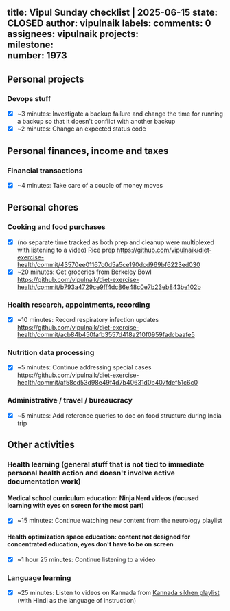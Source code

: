 title:	Vipul Sunday checklist | 2025-06-15
state:	CLOSED
author:	vipulnaik
labels:	
comments:	0
assignees:	vipulnaik
projects:	
milestone:	
number:	1973
--
## Personal projects

### Devops stuff

- [x] ~3 minutes: Investigate a backup failure and change the time for running a backup so that it doesn't conflict with another backup
- [x] ~2 minutes: Change an expected status code

## Personal finances, income and taxes

### Financial transactions

- [x] ~4 minutes: Take care of a couple of money moves

## Personal chores

### Cooking and food purchases

- [x] (no separate time tracked as both prep and cleanup were multiplexed with listening to a video) Rice prep https://github.com/vipulnaik/diet-exercise-health/commit/43570ee01167c0d5a5ce190dcd969bf6223ed030
- [x] ~20 minutes: Get  groceries from Berkeley Bowl https://github.com/vipulnaik/diet-exercise-health/commit/b793a4729ce9ff4dc86e48c0e7b23eb843be102b

### Health research, appointments, recording

- [x] ~10 minutes: Record respiratory infection updates https://github.com/vipulnaik/diet-exercise-health/commit/acb84b450fafb3557d418a210f0959fadcbaafe5

### Nutrition data processing

- [x] ~5 minutes: Continue addressing special cases https://github.com/vipulnaik/diet-exercise-health/commit/af58cd53d98e49f4d7b40631d0b407fdef51c6c0

### Administrative / travel / bureaucracy

- [x] ~5 minutes: Add reference queries to doc on food structure during India trip

## Other activities

### Health learning (general stuff that is not tied to immediate personal health action and doesn't involve active documentation work)

#### Medical school curriculum education: Ninja Nerd videos (focused learning with eyes on screen for the most part)

- [x] ~15 minutes: Continue watching new content from the neurology playlist

#### Health optimization space education: content not designed for concentrated education, eyes don't have to be on screen

- [x] ~1 hour 25 minutes: Continue listening to a video

### Language learning

- [x] ~25 minutes: Listen to videos on Kannada from [Kannada sikhen playlist](https://www.youtube.com/playlist?list=PLjR_rtaV4PoSw6otyVdpv9qeJh3oNgjo8) (with Hindi as the language of instruction)
